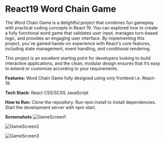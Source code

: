 # React19 Word Chain Game

The Word Chain Game is a delightful project that combines fun gameplay with practical coding concepts in React 19. You can explored how to create a fully functional word game that validates user input, manages turn-based logic, and provides an engaging user interface. By implementing this project, you’ve gained hands-on experience with React's core features, including state management, event handling, and conditional rendering.

This project is an excellent starting point for developers looking to build interactive applications, and the clean, modular design ensures that it’s easy to extend or customize according to your requirements.

**Features:** Word Chain Game fully designed using only frontend i.e. React-19.

**Tech Stack:** React CSS/SCSS JavaScript

**How to Run:** Clone the repository. Run npm install to install dependencies. Start the development server with npm start.

**Screenshots**
![GameScreen1](https://github.com/user-attachments/assets/efd5bd0d-4368-43f8-a231-b99085720673)

![GameScreen2](https://github.com/user-attachments/assets/3af68883-0eaf-4719-8360-659daf0e8196)

![GameScreen3](https://github.com/user-attachments/assets/1c9da272-0c7b-4ffa-bc7f-3f058a6d596d)


